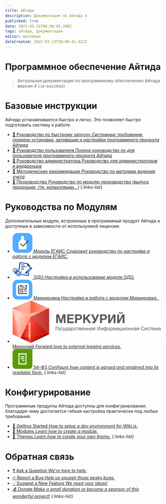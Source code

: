 ```yaml
---
title: Айтида
description: Документация по Айтида 4
published: true
date: 2022-03-21T06:58:03.290Z
tags: айтида, документация
editor: markdown
dateCreated: 2022-03-13T20:08:41.922Z
---
```



# Программное обеспечение Айтида
> Актуальная документация по программному обеспечению Айтида версии 4
{.is-success}

# Базовые инструкции

Айтида устанавливается быстро и легко. Это позволяет быстро подготовить систему к работе.

- [:rocket: Руководство по быстрому запуску *Системные требования, порядок установки, активации и настройки программного продукта Айтида*](/docs/quick-start)
- [:busts_in_silhouette: Руководство пользователя *Полное руководство по для пользователя программного продукта Айтида*](/docs/user-guide)
- [:wrench: Руководство администратора *Руководство для администраторов и внедренцев*](/docs/admin-guide)
- [:book: Методические рекомендации *Руководство по методике ведения учета*](/docs/metodology)
- [:stew: Производство *Руководство по модулю производства (выпуск продукции, ттк, калькуляции...)*](/docs/prz)
{.links-list}


# Руководства по Модулям
Дополнительные модули, встроенные в программный продукт Айтида и доступные в зависимости от используемой лицензии
- [![egais_64x64.png](/mainpage/egais_64x64.png) Модуль ЕГАИС *Содержит руководство по настройке и работе с модулем ЕГАИС.*](/egais)
- [![edi64.png](/mainpage/edi64.png) ЭДО *Настройка и использование модуля ЭДО.*](/edi)
- [![markirovka.png](/mainpage/markirovka.png) Маркировка *Настройка и работа с модулем Маркировка .*](/marking)
- [![меркурий-россельхознадзор.png](/mainpage/меркурий-россельхознадзор.png) Меркурий *Forward logs to external logging services.*](/mercury)
- [![ofd-64.png](/mainpage/ofd-64.png) 54-ФЗ *Configure how content is parsed and rendered into its readable form.*](/fz54)
{.links-list}

# Конфигурирование

Программные продукты Айтида доступны для конфигурирования, благодаря чему достигается гибкая настройка практически под любые требования.

- [:book: Getting Started *How to setup a dev environment for Wiki.js.*](/dev)
- [:closed_book: Modules *Learn how to create a module.*](/dev/modules)
- [:art: Themes *Learn how to create your own theme.*](/dev/themes)
{.links-list}

# Обратная связь
- [:question: Ask a Question *We're here to help.*](https://github.com/Requarks/wiki/discussions)
- [:fire: Report a Bug *Help us squash those pesky bugs.*](https://github.com/Requarks/wiki/discussions)
- [:bulb: Suggest a New Feature *We need your ideas!*](https://requests.requarks.io/wiki)
- [:moneybag: Donate *Make a small donation or become a sponsor of this wonderful project!*](https://js.wiki/donate)
{.links-list}
